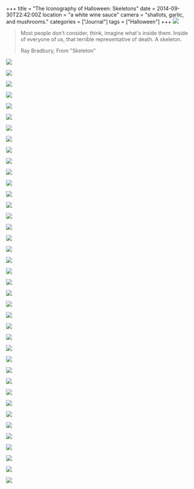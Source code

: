 +++
title = "The Iconography of Halloween: Skeletons"
date = 2014-09-30T22:42:00Z
location = "a white wine sauce"
camera = "shallots, garlic, and mushrooms."
categories = ["Journal"]
tags = ["Halloween"]
+++
![](http://2.bp.blogspot.com/-63LpKquAqBg/VCuQQPTZnnI/AAAAAAAABcg/QNzcV0lck1M/s1600/tumblr_inline_ncqnlhYHgi1rzwpy9.gif)

<!--more-->

> Most people don't consider, think, imagine what's inside them. Inside of everyone of us, that terrible representative of death. A skeleton.
> 
> Ray Bradbury, From "Skeleton"

![](http://1.bp.blogspot.com/-L2utkLE7z2A/VCuQYeIH8RI/AAAAAAAABco/sPyFz3oOAtY/s1600/Happy-Halloween-Skeleton-Wishes.jpg)

![](http://4.bp.blogspot.com/-_b8T4UgSCT4/VCuQcMeVbpI/AAAAAAAABcw/nNmOT3-eC3Y/s1600/skeletons.gif)

![](http://4.bp.blogspot.com/-TRhoOZk3_8I/VCuQr6cLwqI/AAAAAAAABdA/IxTRkx0SAKk/s1600/DSC01737.jpg)

![](http://4.bp.blogspot.com/-bfIrg9OZTFI/VCuQsC-a1EI/AAAAAAAABc4/UWdyW-_ceTw/s1600/DSC01747.jpg)

![](http://2.bp.blogspot.com/-83hh6I2BcX8/VCuQr79FXBI/AAAAAAAABc8/3TsBsniQQc0/s1600/DSC01761.jpg)

![](http://2.bp.blogspot.com/-_3YAykEj9Tg/VCuQsu_ILRI/AAAAAAAABdM/6f8oVylVYns/s1600/DSC01955.jpg)

![](http://3.bp.blogspot.com/-jFTUIC7FPWg/VCuQs4kicrI/AAAAAAAABdc/2uZW_dYc3aY/s1600/DSC01972.jpg)

![](http://1.bp.blogspot.com/-er3qFo4Abo4/VCuQtNNzynI/AAAAAAAABdQ/Vx4r1cNmiRM/s1600/DSC02218.jpg)

![](http://1.bp.blogspot.com/-LZZZ_QhUo4U/VCuQuJhrvVI/AAAAAAAABds/SaLDO7KXN_A/s1600/DSC07164.JPG)

![](http://3.bp.blogspot.com/-CNAbfyZT0DU/VCuQuGhJH6I/AAAAAAAABdk/oCtfcV94rnA/s1600/DSC07232.jpg)

![](http://4.bp.blogspot.com/-LBBwZea-xNw/VCuQuzUZrWI/AAAAAAAABdw/cMqtTDew8Hg/s1600/DSC07466.JPG)

![](http://1.bp.blogspot.com/-GwY7cvYgNPM/VCuQvC70C0I/AAAAAAAABd0/tY_Lsy0z4lA/s1600/DSC07468.JPG)

![](http://3.bp.blogspot.com/-V7UQkCyxEtk/VCuQvoNLgYI/AAAAAAAABeM/FoqDSmGbJ2Q/s1600/DSC07471.JPG)

![](http://4.bp.blogspot.com/-OOXl_JYHJ1Y/VCuQvo9U8uI/AAAAAAAABeE/JK_9fERpg8g/s1600/DSC07494.JPG)

![](http://3.bp.blogspot.com/-fO-wB8khH0M/VCuQwNi3jpI/AAAAAAAABeU/2ApA1oDN-q4/s1600/DSC07511.JPG)

![](http://4.bp.blogspot.com/-TfpaywcLIpA/VCuQwlDQaZI/AAAAAAAABeg/Oa-Ok8xsfLg/s1600/DSC07524.JPG)

![](http://2.bp.blogspot.com/-m20-i5GQghs/VCuQw38iWjI/AAAAAAAABeY/tPbBHmKAjeI/s1600/IMG_1441.jpg)

![](http://1.bp.blogspot.com/-k9KQ9A2N_GA/VCuQxYXuy2I/AAAAAAAABek/veZ9pZsP1Zg/s1600/IMG_1453.jpg)

![](http://3.bp.blogspot.com/-0OU9w1A0lNA/VCuQxjoUNVI/AAAAAAAABeo/-2DCevj4NrY/s1600/IMG_1454.jpg)

![](http://4.bp.blogspot.com/-FT5tcKD9lhg/VCuQyEykRgI/AAAAAAAABew/Vpjx-LJy1qM/s1600/IMG_1460.JPG)

![](http://4.bp.blogspot.com/-gyDSZhDWfbk/VCuQyCQIJHI/AAAAAAAABes/4bpkGTlVNnQ/s1600/IMG_1472.jpg)

![](http://1.bp.blogspot.com/-Jk9KjyA5Twc/VCuQyQSn9aI/AAAAAAAABe0/8cMZ-VtxJdI/s1600/IMG_1480.jpg)

![](http://3.bp.blogspot.com/-txJL2kMkxTU/VCuQyp826LI/AAAAAAAABe8/u2D7lbXIEps/s1600/IMG_1490.jpg)

![](http://2.bp.blogspot.com/-1PvtvVSk8BY/VCuQy3z_kdI/AAAAAAAABfM/Xlg2WjQ-Ymc/s1600/IMG_1492.jpg)

![](http://1.bp.blogspot.com/-rLZwUQZJcl8/VCuQzIGkOwI/AAAAAAAABfE/wVvrKa55nXY/s1600/IMG_1839.jpg)

![](http://2.bp.blogspot.com/-DhUroHL8QxE/VCuQzbHYQ1I/AAAAAAAABfU/aFijEYojZa4/s1600/IMG_2072.jpg)

![](http://2.bp.blogspot.com/-PkNrYYKvfOQ/VCuQz8DxMOI/AAAAAAAABfc/rrnaNKYTmUk/s1600/IMG_2599.JPG)

![](http://3.bp.blogspot.com/-pe_71akeX5w/VCuQ0Vm2FyI/AAAAAAAABfk/0yFxK-iB5Rw/s1600/IMG_2600.JPG)

![](http://2.bp.blogspot.com/-AnEKtiPc7V4/VCuQ0oUTIfI/AAAAAAAABfo/EoWMqRBuvUI/s1600/IMG_2605.JPG)

![](http://3.bp.blogspot.com/-W51h1dtHw6s/VCuQ04Gm4QI/AAAAAAAABfw/JoM9DNi3ivc/s1600/IMG_2625.JPG)

![](http://2.bp.blogspot.com/-n578yEMuflI/VCuQ1GLjYHI/AAAAAAAABf0/yi3DFEeNxYo/s1600/IMG_2626.JPG)

![](http://2.bp.blogspot.com/-UIPSIQ862VA/VCuQ1eEO8CI/AAAAAAAABf4/1ATjKd5g1_Q/s1600/IMG_2886.JPG)

![](http://2.bp.blogspot.com/-Q-ua5to38b4/VCuQ1_BT7qI/AAAAAAAABgA/erpUWfZjhSM/s1600/IMG_3386.jpg)

![](http://4.bp.blogspot.com/-PBf8v2ijTvQ/VCuQ19rf4JI/AAAAAAAABgI/bSyPirFTgTg/s1600/IMG_4302.jpg)

![](http://2.bp.blogspot.com/-BFyoIoalQfo/VCuQ2Di-L4I/AAAAAAAABgg/qwBs_ngTlQI/s1600/IMG_4312.jpg)

![](http://4.bp.blogspot.com/-6yVFTyA3yq8/VCuQ2g1XygI/AAAAAAAABgU/XguBC2Db1xI/s1600/IMG_4316.jpg)

![](http://4.bp.blogspot.com/-zdvotEEVHw0/VCuQ3AQv63I/AAAAAAAABgc/ut9HYbEhEUA/s1600/IMG_4383.JPG)

![](http://3.bp.blogspot.com/-jnV1C3wd79E/VCuQ4_Qvw6I/AAAAAAAABhI/0Seu5PqwV7w/s1600/P1070288.jpg)

![](http://2.bp.blogspot.com/-okpmu9SpmGQ/VCuQ35-_bqI/AAAAAAAABg0/aNs4rZ8Wx58/s1600/The%2BCave%2Bof%2BSkulls.%2BThis%2Bwill%2Brock%2Bcome%2BHalloween.%2BThe%2Blights%2Bchange%2Bhue%2Band%2Bthe%2Blittle%2Bghast%2Btremors%2Band%2Bshakes..jpg)
